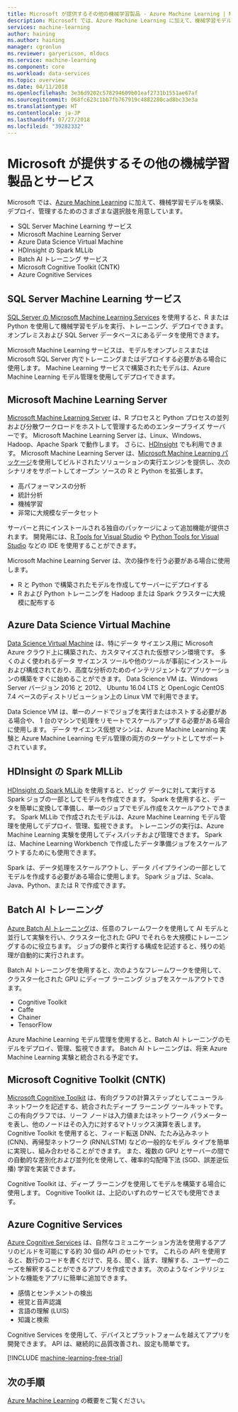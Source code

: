 ```yaml
---
title: Microsoft が提供するその他の機械学習製品 - Azure Machine Learning | Microsoft Docs
description: Microsoft では、Azure Machine Learning に加えて、機械学習モデルをビルド、デプロイ、管理するためのさまざまな選択肢を用意しています。
services: machine-learning
author: haining
ms.author: haining
manager: cgronlun
ms.reviewer: garyericson, mldocs
ms.service: machine-learning
ms.component: core
ms.workload: data-services
ms.topic: overview
ms.date: 04/11/2018
ms.openlocfilehash: 3e36d9202c578294609b01eaf2731b1551ae67af
ms.sourcegitcommit: 068fc623c1bb7fb767919c4882280cad8bc33e3a
ms.translationtype: HT
ms.contentlocale: ja-JP
ms.lasthandoff: 07/27/2018
ms.locfileid: "39282332"
---
```

# <a name="other-machine-learning-products-and-services-from-microsoft"></a>Microsoft が提供するその他の機械学習製品とサービス

Microsoft では、[Azure Machine Learning](overview-what-is-azure-ml.md) に加えて、機械学習モデルを構築、デプロイ、管理するためのさまざまな選択肢を用意しています。 
* SQL Server Machine Learning サービス
* Microsoft Machine Learning Server
* Azure Data Science Virtual Machine
* HDInsight の Spark MLLib
* Batch AI トレーニング サービス
* Microsoft Cognitive Toolkit (CNTK)
* Azure Cognitive Services


## <a name="sql-server-machine-learning-services"></a>SQL Server Machine Learning サービス
[SQL Server の Microsoft Machine Learning Services](https://docs.microsoft.com/sql/advanced-analytics/r/r-services) を使用すると、R または Python を使用して機械学習モデルを実行、トレーニング、デプロイできます。 オンプレミスおよび SQL Server データベースにあるデータを使用できます。 

Microsoft Machine Learning サービスは、モデルをオンプレミスまたは Microsoft SQL Server 内でトレーニングまたはデプロイする必要がある場合に使用します。 Machine Learning サービスで構築されたモデルは、Azure Machine Learning モデル管理を使用してデプロイできます。 

## <a name="microsoft-machine-learning-server"></a>Microsoft Machine Learning Server 
[Microsoft Machine Learning Server](https://docs.microsoft.com/en-us/machine-learning-server/what-is-machine-learning-server) は、R プロセスと Python プロセスの並列および分散ワークロードをホストして管理するためのエンタープライズ サーバーです。 Microsoft Machine Learning Server は、Linux、Windows、Hadoop、Apache Spark で動作します。 さらに、[HDInsight](https://azure.microsoft.com/services/hdinsight/r-server/) でも利用できます。 Microsoft Machine Learning Server は、[Microsoft Machine Learning パッケージ](https://docs.microsoft.com/r-server/r/concept-what-is-the-microsoftml-package)を使用してビルドされたソリューションの実行エンジンを提供し、次のシナリオをサポートしてオープン ソースの R と Python を拡張します。

- 高パフォーマンスの分析
- 統計分析
- 機械学習
- 非常に大規模なデータセット

サーバーと共にインストールされる独自のパッケージによって追加機能が提供されます。 開発用には、[R Tools for Visual Studio](https://www.visualstudio.com/vs/rtvs/) や [Python Tools for Visual Studio](https://www.visualstudio.com/vs/python/) などの IDE を使用することができます。

Microsoft Machine Learning Server は、次の操作を行う必要がある場合に使用します。

- R と Python で構築されたモデルを作成してサーバーにデプロイする
- R および Python トレーニングを Hadoop または Spark クラスターに大規模に配布する

## <a name="azure-data-science-virtual-machine"></a>Azure Data Science Virtual Machine
[Data Science Virtual Machine](https://docs.microsoft.com/azure/machine-learning/data-science-virtual-machine/overview) は、特にデータ サイエンス用に Microsoft Azure クラウド上に構築された、カスタマイズされた仮想マシン環境です。 多くのよく使われるデータ サイエンス ツールや他のツールが事前にインストールおよび構成されており、高度な分析のためのインテリジェントなアプリケーションの構築をすぐに始めることができます。 Data Science VM は、Windows Server バージョン 2016 と 2012、 Ubuntu 16.04 LTS と OpenLogic CentOS 7.4 ベースのディストリビューション上の Linux VM で利用できます。 

Data Science VM は、単一のノードでジョブを実行またはホストする必要がある場合や、 1 台のマシンで処理をリモートでスケールアップする必要がある場合に使用します。 データ サイエンス仮想マシンは、Azure Machine Learning 実験と Azure Machine Learning モデル管理の両方のターゲットとしてサポートされています。 

## <a name="spark-mllib-in-hdinsight"></a>HDInsight の Spark MLLib
[HDInsight の Spark MLLib](https://docs.microsoft.com/azure/hdinsight/hdinsight-apache-spark-ipython-notebook-machine-learning) を使用すると、ビッグ データに対して実行する Spark ジョブの一部としてモデルを作成できます。 Spark を使用すると、データを簡単に変換して準備し、単一のジョブでモデル作成をスケールアウトできます。 Spark MLLib で作成されたモデルは、Azure Machine Learning モデル管理を使用してデプロイ、管理、監視できます。 トレーニングの実行は、Azure Machine Learning 実験を使用してディスパッチおよび管理できます。 Spark は、Machine Learning Workbench で作成したデータ準備ジョブをスケールアウトするためにも使用できます。 

Spark は、データ処理をスケールアウトし、データ パイプラインの一部としてモデルを作成する必要がある場合に使用します。 Spark ジョブは、Scala、Java、Python、または R で作成できます。 

## <a name="batch-ai-training"></a>Batch AI トレーニング 
[Azure Batch AI トレーニング](https://aka.ms/batchaitraining)は、任意のフレームワークを使用して AI モデルと並行して実験を行い、クラスター化された GPU でそれらを大規模にトレーニングするのに役立ちます。 ジョブの要件と実行する構成を記述すると、残りの処理が自動的に実行されます。 

Batch AI トレーニングを使用すると、次のようなフレームワークを使用して、クラスター化された GPU にディープ ラーニング ジョブをスケールアウトできます。

- Cognitive Toolkit
- Caffe
- Chainer
- TensorFlow

Azure Machine Learning モデル管理を使用すると、Batch AI トレーニングのモデルをデプロイ、管理、監視できます。  Batch AI トレーニングは、将来 Azure Machine Learning 実験と統合される予定です。 

## <a name="microsoft-cognitive-toolkit-cntk"></a>Microsoft Cognitive Toolkit (CNTK)
[Microsoft Cognitive Toolkit](https://www.microsoft.com/en-us/cognitive-toolkit/) は、有向グラフの計算ステップとしてニューラル ネットワークを記述する、統合されたディープ ラーニング ツールキットです。 この有向グラフでは、リーフ ノードは入力値またはネットワーク パラメーターを表し、他のノードはその入力に対するマトリックス演算を表します。 Cognitive Toolkit を使用すると、フィード転送 DNN、たたみ込みネット (CNN)、再帰型ネットワーク (RNN/LSTM) などの一般的なモデル タイプを簡単に実現し、組み合わせることができます。 また、複数の GPU とサーバーの間での自動的な差別化および並列化を使用して、確率的勾配降下法 (SGD、誤差逆伝播) 学習を実装できます。

Cognitive Toolkit は、ディープ ラーニングを使用してモデルを構築する場合に使用します。  Cognitive Toolkit は、上記のいずれのサービスでも使用できます。

## <a name="azure-cognitive-services"></a>Azure Cognitive Services
[Azure Cognitive Services](https://docs.microsoft.com/azure/#pivot=products&panel=ai) は、自然なコミュニケーション方法を使用するアプリのビルドを可能にする約 30 個の API のセットです。 これらの API を使用すると、数行のコードを書くだけで、見る、聞く、話す、理解する、ユーザーのニーズを解釈することができるアプリを作成できます。 次のようなインテリジェントな機能をアプリに簡単に追加できます。 

- 感情とセンチメントの検出
- 視覚と音声認識
- 言語の理解 (LUIS)
- 知識と検索

Cognitive Services を使用して、デバイスとプラットフォームを越えてアプリを開発できます。 API は、継続的に品質改善され、設定も簡単です。 

[!INCLUDE [machine-learning-free-trial](../../../includes/machine-learning-free-trial.md)]

## <a name="next-steps"></a>次の手順

[Azure Machine Learning](overview-what-is-azure-ml.md) の概要をご覧ください。
